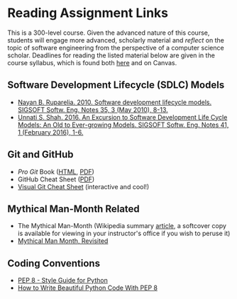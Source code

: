 # Reading Assignment Links

This is a 300-level course.  Given the advanced nature of this course, students will engage more advanced, scholarly material and *reflect* on the topic of software engineering from the perspective of a computer science scholar.  Deadlines for reading the listed material below are given in the course syllabus, which is found both [here](../syllabus/softeng-syl-F19.pdf) and on Canvas.

## Software Development Lifecycle (SDLC) Models

* [Nayan B. Ruparelia. 2010. Software development lifecycle models. SIGSOFT Softw. Eng. Notes 35, 3 (May 2010), 8-13.](p8-ruparelia.pdf)
* [Unnati S. Shah. 2016. An Excursion to Software Development Life Cycle Models: An Old to Ever-growing Models. SIGSOFT Softw. Eng. Notes 41, 1 (February 2016), 1-6.](p36a-shah.pdf)

## Git and GitHub

* _Pro Git_ Book ([HTML](https://git-scm.com/book/en/v2), [PDF](https://github.com/progit/progit2/releases/download/2.1.161/progit.pdf))
* GitHub Cheat Sheet ([PDF](https://github.github.com/training-kit/downloads/github-git-cheat-sheet.pdf))
* [Visual Git Cheat Sheet](http://ndpsoftware.com/git-cheatsheet.html) (interactive and cool!)

## Mythical Man-Month Related

* The Mythical Man-Month (Wikipedia summary [article](https://en.wikipedia.org/wiki/The_Mythical_Man-Month), a softcover copy is available for viewing in your instructor's office if you wish to peruse it)
* [Mythical Man Month, Revisited](http://www.continuousagile.com/unblock/scaling_mythical.html)

## Coding Conventions

* [PEP 8 - Style Guide for Python](https://www.python.org/dev/peps/pep-0008/)
* [How to Write Beautiful Python Code With PEP 8](https://realpython.com/python-pep8/)
